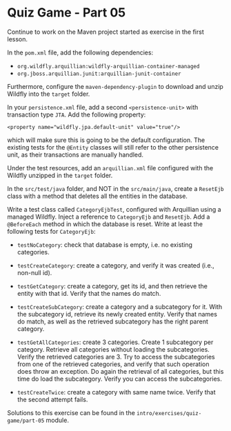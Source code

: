# Quiz Game - Part 05

Continue to work on the Maven project started as exercise 
in the first lesson.

In the `pom.xml` file, add the following dependencies:

* `org.wildfly.arquillian:wildfly-arquillian-container-managed`
* `org.jboss.arquillian.junit:arquillian-junit-container`


Furthermore, configure the `maven-dependency-plugin` to download
and unzip Wildfly into the `target` folder.



In your `persistence.xml` file, add a second `<persistence-unit>`
with transaction type `JTA`.
Add the following property: 

`<property name="wildfly.jpa.default-unit" value="true"/>`

which will make sure this is going to be the default configuration.
The existing tests for the `@Entity` classes will still refer to the
other persistence unit, as their transactions are manually handled.

Under the test resources, add an `arquillian.xml` file configured with 
the Wildfly unzipped in the `target` folder. 


In the `src/test/java` folder, and NOT in the `src/main/java`,
create a `ResetEjb` class with a method that deletes all the 
entities in the database.

Write a test class called `CategoryEjbTest`, configured with Arquillian
using a managed Wildfly.
Inject a reference to `CategoryEjb` and `ResetEjb`.
Add a `@BeforeEach` method in which the database is reset.
Write at least the following tests for `CategoryEjb`:

* `testNoCategory`: check that database is empty, i.e. no existing categories.

* `testCreateCategory`: create a category, and verify it was created (i.e., non-null id).

* `testGetCategory`: create a category, get its id, and then retrieve the entity
    with that id. Verify that the names do match.

* `testCreateSubCategory`: create a category and a subcategory for it.
    With the subcategory id, retrieve its newly created entity.
    Verify that names do match, as well as the retrieved subcategory has the
    right parent category.
    
* `testGetAllCategories`: create 3 categories. Create 1 subcategory per category.
    Retrieve all categories without loading the subcategories.
    Verify the retrieved categories are 3.
    Try to access the subcategories from one of the retrieved categories, and
    verify that such operation does throw an exception.
    Do again the retrieval of all categories, but this time do load the subcategory.
    Verify you can access the subcategories.     

* `testCreateTwice`: create a category with same name twice. 
    Verify that the second attempt fails.

Solutions to this exercise can be found in the 
`intro/exercises/quiz-game/part-05` module.    